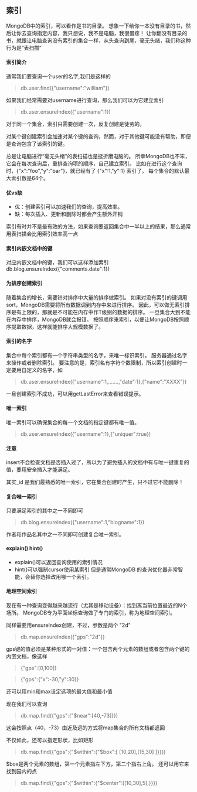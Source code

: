 索引
----

MongoDB中的索引，可以看作是书的目录。
想象一下给你一本没有目录的书，然后让你去查询指定内容，我只想说，我不是电脑，我很蛋疼！
让你翻没有目录的书，就跟让电脑查询没有索引的集合一样，从头查询到尾，毫无头绪，我们称这种行为是“表扫描”

#### 索引简介 ####
通常我们要查询一个user的名字,我们是这样的
>db.user.find({"username":"william"})

如果我们经常需要对username进行查询，那么我们可以为它建立索引
> db.user.ensureIndex({"username":1})

对于同一个集合，索引只需要创建一次，反复创建是徒劳的。

对某个键创建索引会加速对某个键的查询，然而，对于其他键可能没有帮助，即便是查询包含了该索引的键。

总是让电脑进行“毫无头绪”的表扫描也是挺折磨电脑的。
所幸MongoDB也不笨，它会在每次查询后，重排查询项的顺序，自己建立索引。
比如在进行这个查询时，{"x":"foo","y":"bar"}，就已经有了 {"x":1,"y":1} 索引了。
每个集合的默认最大索引数是64个。

#### 优vs缺 ####
* 优：创建索引可以加速我们的查询，提高效率。
* 缺：每次插入、更新和删除时都会产生额外开销

索引有时并不是最有效的方法，如果查询要返回集合中一半以上的结果，那么通常用表扫描会比用索引效率高一点

#### 索引内嵌文档中的键 ####
对应内嵌文档中的键，我们可以这样添加索引
db.blog.ensureIndex({"comments.date":1})

#### 为排序创建索引 ####
随着集合的增长，需要针对排序中大量的排序做索引。
如果对没有索引的键调用sort，MongoDB需要将所有数据调到内存中来进行排序。
因此，可以做无索引排序是有上限的，那就是不可能在内存中作T级别的数据的排序。
一旦集合大到不能在内存中排序，MongoDB就会报错。
按照顺序来索引，以便让MongoDB按照顺序提取数据，这样就能排序大规模数据了。

#### 索引的名字 ####
集合中每个索引都有一个字符串类型的名字，来唯一标识索引。
服务器通过名字来操作或者删除索引。
要注意的是，索引名有字符个数限制，所以索引创建时一定要用自定义的名字，如
> db.user.ensureIndex({"username":1,.......,"date":1},{"name":"XXXX"})

一旦创建索引不成功，可以用getLastError来查看错误提示。

#### 唯一索引 ####
唯一索引可以确保集合的每一个文档的指定键都有唯一值。
> db.user.ensureIndex({"username":1},{"uniquer":true})

#### 注意 ####
insert不会检查文档是否插入过了，所以为了避免插入的文档中有与唯一键重复的值，要用安全插入才能满足。

其实_id 是我们最熟悉的唯一索引，它在集合创建时产生，只不过它不能删除！

#### 复合唯一索引 ####
只要满足索引的其中之一不同即可
> db.blog.ensureIndex({"username":1,"blogname":1})

作者和作品名其中之一不同即可创建复合唯一索引。

#### explain() hint() ####
* explain()可以返回查询使用的索引情况
* hint()可以强制cursor使用某索引
但是通常MongoDB 的查询优化器非常智能，会替你选择改用哪一个索引。

#### 地理空间索引 ####
现在有一种查询变得越来越流行（尤其是移动设备）：找到离当前位置最近的N个场所。
MongoDB专为平面坐标查询做了专门的索引，称为地理空间索引。

同样需要用ensureIndex创建，不过，参数是两个 "2d"
> db.map.ensureIndex({"gps":"2d"})

gps键的值必须是某种形式的一对值：一个包含两个元素的数组或者包含两个键的内嵌文档，像这样
> {"gps":[0,100]}

> {"gps":{"x":-30,"y":30}}

还可以用min和max设定选项的最大值和最小值

现在我们可以查询
> db.map.find({"gps":{"$near":[40,-73]}})

这会按照点（40，-73）由近及远的方式将map集合的所有文档都返回

不仅如此，还可以指定形状，比如矩形
> db.map.find({"gps":{"$within":{"$box":[ [10,20],[15,30] ]}}})

$box是两个元素的数组，第一个元素指左下方，第二个指右上角。
还可以用它来找到园内的点
> db.map.find({"gps":{"$within":{"$center":[[10,30],5],}}})

